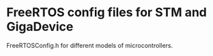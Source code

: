 # FreeRTOS config files for STM and GigaDevice
FreeRTOSConfig.h for different models of microcontrollers.
